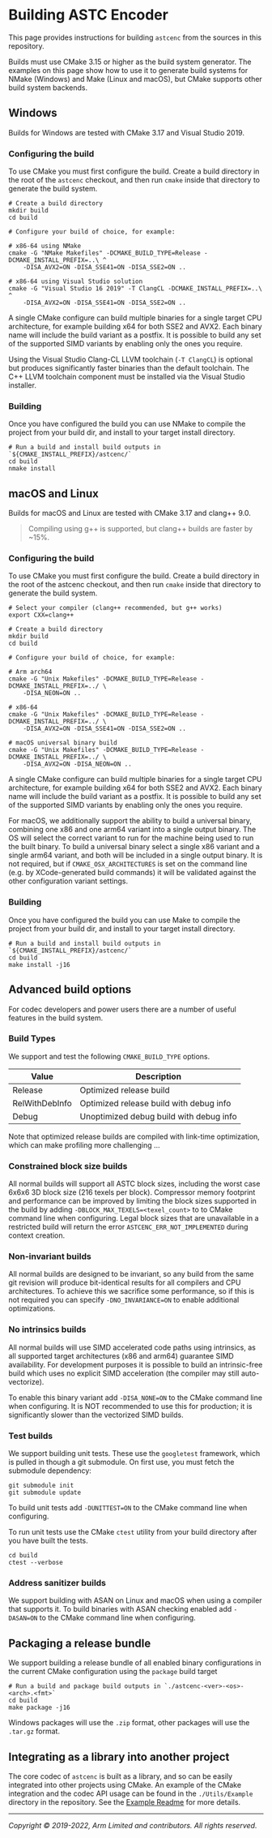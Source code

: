 # Building ASTC Encoder

This page provides instructions for building `astcenc` from the sources in
this repository.

Builds must use CMake 3.15 or higher as the build system generator. The
examples on this page show how to use it to generate build systems for NMake
(Windows) and Make (Linux and macOS), but CMake supports other build system
backends.

## Windows

Builds for Windows are tested with CMake 3.17 and Visual Studio 2019.

### Configuring the build

To use CMake you must first configure the build. Create a build directory in
the root of the `astcenc` checkout, and then run `cmake` inside that directory
to generate the build system.

```shell
# Create a build directory
mkdir build
cd build

# Configure your build of choice, for example:

# x86-64 using NMake
cmake -G "NMake Makefiles" -DCMAKE_BUILD_TYPE=Release -DCMAKE_INSTALL_PREFIX=..\ ^
    -DISA_AVX2=ON -DISA_SSE41=ON -DISA_SSE2=ON ..

# x86-64 using Visual Studio solution
cmake -G "Visual Studio 16 2019" -T ClangCL -DCMAKE_INSTALL_PREFIX=..\ ^
    -DISA_AVX2=ON -DISA_SSE41=ON -DISA_SSE2=ON ..
```

A single CMake configure can build multiple binaries for a single target CPU
architecture, for example building x64 for both SSE2 and AVX2. Each binary name
will include the build variant as a postfix. It is possible to build any set of
the supported SIMD variants by enabling only the ones you require.

Using the Visual Studio Clang-CL LLVM toolchain (`-T ClangCL`) is optional but
produces significantly faster binaries than the default toolchain. The C++ LLVM
toolchain component must be installed via the Visual Studio installer.

### Building

Once you have configured the build you can use NMake to compile the project
from your build dir, and install to your target install directory.

```shell
# Run a build and install build outputs in `${CMAKE_INSTALL_PREFIX}/astcenc/`
cd build
nmake install
```

## macOS and Linux

Builds for macOS and Linux are tested with CMake 3.17 and clang++ 9.0.

> Compiling using g++ is supported, but clang++ builds are faster by ~15%.

### Configuring the build

To use CMake you must first configure the build. Create a build directory
in the root of the astcenc checkout, and then run `cmake` inside that directory
to generate the build system.

```shell
# Select your compiler (clang++ recommended, but g++ works)
export CXX=clang++

# Create a build directory
mkdir build
cd build

# Configure your build of choice, for example:

# Arm arch64
cmake -G "Unix Makefiles" -DCMAKE_BUILD_TYPE=Release -DCMAKE_INSTALL_PREFIX=../ \
    -DISA_NEON=ON ..

# x86-64
cmake -G "Unix Makefiles" -DCMAKE_BUILD_TYPE=Release -DCMAKE_INSTALL_PREFIX=../ \
    -DISA_AVX2=ON -DISA_SSE41=ON -DISA_SSE2=ON ..

# macOS universal binary build
cmake -G "Unix Makefiles" -DCMAKE_BUILD_TYPE=Release -DCMAKE_INSTALL_PREFIX=../ \
    -DISA_AVX2=ON -DISA_NEON=ON ..
```

A single CMake configure can build multiple binaries for a single target CPU
architecture, for example building x64 for both SSE2 and AVX2. Each binary name
will include the build variant as a postfix. It is possible to build any set of
the supported SIMD variants by enabling only the ones you require.

For macOS, we additionally support the ability to build a universal binary,
combining one x86 and one arm64 variant into a single output binary. The OS
will select the correct variant to run for the machine being used to run the
built binary. To build a universal binary select a single x86 variant and a
single arm64 variant, and both will be included in a single output binary. It
is not required, but if `CMAKE_OSX_ARCHITECTURES` is set on the command line
(e.g. by XCode-generated build commands) it will be validated against the other
configuration variant settings.

### Building

Once you have configured the build you can use Make to compile the project from
your build dir, and install to your target install directory.

```shell
# Run a build and install build outputs in `${CMAKE_INSTALL_PREFIX}/astcenc/`
cd build
make install -j16
```

## Advanced build options

For codec developers and power users there are a number of useful features in
the build system.

### Build Types

We support and test the following `CMAKE_BUILD_TYPE` options.

| Value            | Description                                              |
| ---------------- | -------------------------------------------------------- |
| Release          | Optimized release build                                  |
| RelWithDebInfo   | Optimized release build with debug info                  |
| Debug            | Unoptimized debug build with debug info                  |

Note that optimized release builds are compiled with link-time optimization,
which can make profiling more challenging ...

### Constrained block size builds

All normal builds will support all ASTC block sizes, including the worst case
6x6x6 3D block size (216 texels per block). Compressor memory footprint and
performance can be improved by limiting the block sizes supported in the build
by adding `-DBLOCK_MAX_TEXELS=<texel_count>` to to CMake command line when
configuring. Legal block sizes that are unavailable in a restricted build will
return the error `ASTCENC_ERR_NOT_IMPLEMENTED` during context creation.

### Non-invariant builds

All normal builds are designed to be invariant, so any build from the same git
revision will produce bit-identical results for all compilers and CPU
architectures. To achieve this we sacrifice some performance, so if this is
not required you can specify `-DNO_INVARIANCE=ON` to enable additional
optimizations.

### No intrinsics builds

All normal builds will use SIMD accelerated code paths using intrinsics, as all
supported target architectures (x86 and arm64) guarantee SIMD availability. For
development purposes it is possible to build an intrinsic-free build which uses
no explicit SIMD acceleration (the compiler may still auto-vectorize).

To enable this binary variant add `-DISA_NONE=ON` to the CMake command line
when configuring. It is NOT recommended to use this for production; it is
significantly slower than the vectorized SIMD builds.

### Test builds

We support building unit tests. These use the `googletest` framework, which is
pulled in though a git submodule. On first use, you must fetch the submodule
dependency:

```shell
git submodule init
git submodule update
```

To build unit tests add `-DUNITTEST=ON` to the CMake command line when
configuring.

To run unit tests use the CMake `ctest` utility from your build directory after
you have built the tests.

```shell
cd build
ctest --verbose
```

### Address sanitizer builds

We support building with ASAN on Linux and macOS when using a compiler that
supports it. To build binaries with ASAN checking enabled add `-DASAN=ON` to
the CMake command line when configuring.

## Packaging a release bundle

We support building a release bundle of all enabled binary configurations in
the current CMake configuration using the `package` build target

```shell
# Run a build and package build outputs in `./astcenc-<ver>-<os>-<arch>.<fmt>`
cd build
make package -j16
```

Windows packages will use the `.zip` format, other packages will use the
`.tar.gz` format.

## Integrating as a library into another project

The core codec of `astcenc` is built as a library, and so can be easily
integrated into other projects using CMake. An example of the CMake integration
and the codec API usage can be found in the `./Utils/Example` directory in the
repository. See the [Example Readme](../Utils/Example/README.md) for more
details.

- - -

_Copyright © 2019-2022, Arm Limited and contributors. All rights reserved._
